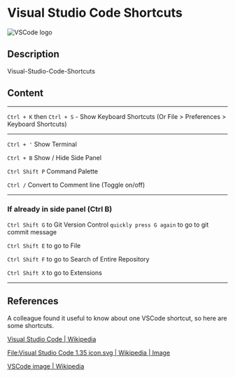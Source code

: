 # Visual Studio Code Shortcuts

![VSCode logo](https://upload.wikimedia.org/wikipedia/commons/9/9a/Visual_Studio_Code_1.35_icon.svg)

## Description

Visual-Studio-Code-Shortcuts

## Content

____

`Ctrl + K` then `Ctrl + S` - Show Keyboard Shortcuts (Or File > Preferences > Keyboard Shortcuts)

____

`Ctrl + '` Show Terminal

`Ctrl + B` Show / Hide Side Panel

`Ctrl Shift P` Command Palette

`Ctrl /` Convert to Comment line (Toggle on/off)

____

### If already in side panel (Ctrl B)

`Ctrl Shift G` to Git Version Control `quickly press G again` to go to git commit message

`Ctrl Shift E` to go to File

`Ctrl Shift F` to go to Search of Entire Repository

`Ctrl Shift X` to go to Extensions

____

## References

A colleague found it useful to know about one VSCode shortcut, so here are some shortcuts.

[Visual Studio Code | Wikipedia](https://en.wikipedia.org/wiki/Visual_Studio_Code)

[File:Visual Studio Code 1.35 icon.svg | Wikipedia | Image](https://en.wikipedia.org/wiki/File:Visual_Studio_Code_1.35_icon.svg)

[VSCode image | Wikipedia](https://upload.wikimedia.org/wikipedia/commons/9/9a/Visual_Studio_Code_1.35_icon.svg)
